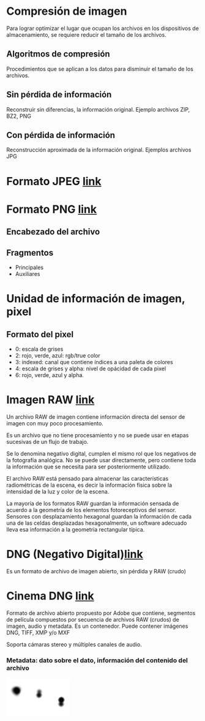 # Compresión de imagen 

Para lograr optimizar el lugar que ocupan los archivos en los dispositivos
de almacenamiento, se requiere reducir el tamaño de los archivos. 

## Algoritmos de compresión

Procedimientos que se aplican a los datos para disminuir el tamaño de los
archivos.

## Sin pérdida de información

Reconstruir sin diferencias,
la información original. Ejemplo archivos ZIP, BZ2, PNG

## Con pérdida de información

Reconstrucción aproximada
de la información original. Ejemplos archivos JPG

# Formato JPEG [link](https://en.wikipedia.org/wiki/JPEG)

# Formato PNG [link](https://en.wikipedia.org/wiki/Portable_Network_Graphics)

## Encabezado del archivo

## Fragmentos

   * Principales
   * Auxiliares

# Unidad de información de imagen, pixel

## Formato del pixel

  * 0: escala de grises
  * 2: rojo, verde, azul: rgb/true color
  * 3: indexed: canal que contiene índices a una paleta de colores
  * 4: escala de grises y alpha: nivel de opácidad de cada pixel
  * 6: rojo, verde, azul y alpha.


# Imagen RAW [link](https://en.wikipedia.org/wiki/Raw_image_format)

Un archivo RAW de imagen contiene información directa del sensor 
de imagen con muy poco procesamiento. 

Es un archivo que no tiene procesamiento y no se puede usar en etapas
sucesivas de un flujo de trabajo. 

Se lo denomina negativo digital, cumplen el mismo rol que los negativos
de la fotografía analógica. No se puede usar directamente, pero contiene
toda la información que se necesita para ser posteriormente utilizado.


El archivo RAW está pensado para almacenar las características radiométricas
de la escena, es decir la información física sobre la intensidad de la luz y
color de la escena.

La mayoría de los formatos RAW guardan la información sensada de acuerdo
a la geometría de los elementos fotoreceptivos del  sensor. Sensores con
desplazamiento hexagonal guardan la información de cada una de las celdas
desplazadas hexagonalmente, un software adecuado lleva esa información
a la geometria rectangular típica.


# DNG (Negativo Digital)[link](https://en.wikipedia.org/wiki/Digital_Negative)

Es un formato de archivo de imagen abierto, sin pérdida y RAW (crudo)

# Cinema DNG [link](https://en.wikipedia.org/wiki/CinemaDNG)

Formato de archivo abierto propuesto por Adobe que contiene,
segmentos de película compuestos por secuencia de archivos RAW
(crudos) de imagen, audio y metadata. Es un contenedor.
Puede contener imágenes DNG, TIFF, XMP y/o MXF

Soporta cámaras stereo y múltiples canales de audio. 

### Metadata: dato sobre el dato, información del contenido del archivo


![nucleos](/images/nucleos.png)
